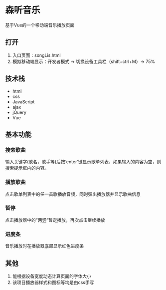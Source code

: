 # 森听音乐
基于Vue的一个移动端音乐播放页面
##  打开
1. 入口页面：songLis.html
2. 模拟移动端显示：开发者模式 -> 切换设备工具栏（shift+ctrl+M）-> 75%
## 技术栈
- html
- css
- JavaScript
- ajax
- jQuery
- Vue
## 基本功能
### 搜索歌曲
   输入关键字(歌名，歌手等)后按‘enter’键显示歌单列表，如果输入的内容为空，则搜索提示框内的内容。
### 播放歌曲
   点击歌单列表中的任一首歌播放音频，同时弹出播放器并显示歌曲信息
### 暂停
   点击播放器中的“两竖”暂定播放，再次点击继续播放
### 进度条
   音乐播放时在播放器底部显示红色进度条
## 其他
1. 能根据设备宽度动态计算页面的字体大小
2. 该项目播放器样式和图标等均是由css手写
   
